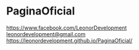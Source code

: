 # PaginaOficial
https://www.facebook.com/LeonorDevelopment
leonordevelopment@gmail.com
https://leonordevelopment.github.io/PaginaOficial/

